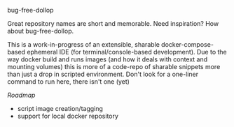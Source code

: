 bug-free-dollop

Great repository names are short and memorable. Need inspiration? How about bug-free-dollop.

This is a work-in-progress of an extensible, sharable docker-compose-based ephemeral IDE (for terminal/console-based development).
Due to the way docker build and runs images (and how it deals with context and mounting volumes) this is more of a code-repo of sharable snippets more than just a drop in scripted environment. Don't look for a one-liner command to run here, there isn't one (yet)

*Roadmap*
 - script image creation/tagging
 - support for local docker repository
